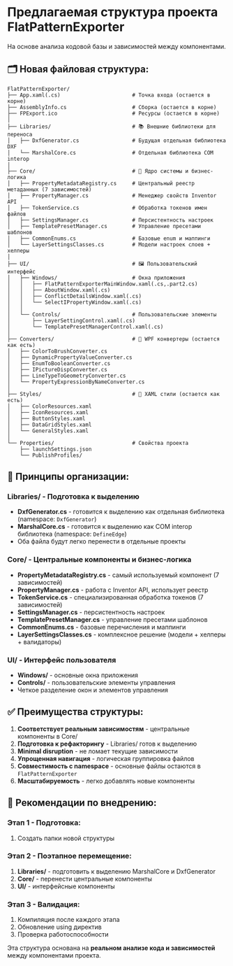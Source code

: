 # Предлагаемая структура проекта FlatPatternExporter

На основе анализа кодовой базы и зависимостей между компонентами.

## 🗂️ **Новая файловая структура:**

```
FlatPatternExporter/
├── App.xaml(.cs)                       # Точка входа (остается в корне)
├── AssemblyInfo.cs                     # Сборка (остается в корне)
├── FPExport.ico                        # Ресурсы (остается в корне)
│
├── Libraries/                          # 📚 Внешние библиотеки для переноса
│   ├── DxfGenerator.cs                 # Будущая отдельная библиотека DXF
│   └── MarshalCore.cs                  # Отдельная библиотека COM interop
│
├── Core/                               # 🎯 Ядро системы и бизнес-логика
│   ├── PropertyMetadataRegistry.cs     # Центральный реестр метаданных (7 зависимостей)
│   ├── PropertyManager.cs              # Менеджер свойств Inventor API
│   ├── TokenService.cs                 # Обработка токенов имен файлов
│   ├── SettingsManager.cs              # Персистентность настроек
│   ├── TemplatePresetManager.cs        # Управление пресетами шаблонов
│   ├── CommonEnums.cs                  # Базовые enum и маппинги
│   └── LayerSettingsClasses.cs         # Модели настроек слоев + хелперы
│
├── UI/                                 # 🖼️ Пользовательский интерфейс
│   ├── Windows/                        # Окна приложения
│   │   ├── FlatPatternExporterMainWindow.xaml(.cs,.part2.cs)
│   │   ├── AboutWindow.xaml(.cs)
│   │   ├── ConflictDetailsWindow.xaml(.cs)
│   │   └── SelectIPropertyWindow.xaml(.cs)
│   │
│   └── Controls/                       # Пользовательские элементы
│       ├── LayerSettingControl.xaml(.cs)
│       └── TemplatePresetManagerControl.xaml(.cs)
│
├── Converters/                         # 🔄 WPF конвертеры (остается как есть)
│   ├── ColorToBrushConverter.cs
│   ├── DynamicPropertyValueConverter.cs
│   ├── EnumToBooleanConverter.cs
│   ├── IPictureDispConverter.cs
│   ├── LineTypeToGeometryConverter.cs
│   └── PropertyExpressionByNameConverter.cs
│
├── Styles/                             # 🎨 XAML стили (остается как есть)
│   ├── ColorResources.xaml
│   ├── IconResources.xaml
│   ├── ButtonStyles.xaml
│   ├── DataGridStyles.xaml
│   └── GeneralStyles.xaml
│
└── Properties/                         # Свойства проекта
    ├── launchSettings.json
    └── PublishProfiles/
```

## 🎯 **Принципы организации:**

### **Libraries/** - Подготовка к выделению
- **DxfGenerator.cs** - готовится к выделению как отдельная библиотека (namespace: `DxfGenerator`)
- **MarshalCore.cs** - готовится к выделению как COM interop библиотека (namespace: `DefineEdge`)
- Оба файла будут легко перенести в отдельные проекты

### **Core/** - Центральные компоненты и бизнес-логика
- **PropertyMetadataRegistry.cs** - самый используемый компонент (7 зависимостей)
- **PropertyManager.cs** - работа с Inventor API, использует реестр
- **TokenService.cs** - специализированная обработка токенов (7 зависимостей)
- **SettingsManager.cs** - персистентность настроек
- **TemplatePresetManager.cs** - управление пресетами шаблонов
- **CommonEnums.cs** - базовые перечисления и маппинги
- **LayerSettingsClasses.cs** - комплексное решение (модели + хелперы + валидаторы)

### **UI/** - Интерфейс пользователя
- **Windows/** - основные окна приложения
- **Controls/** - пользовательские элементы управления
- Четкое разделение окон и элементов управления

## ✅ **Преимущества структуры:**

1. **Соответствует реальным зависимостям** - центральные компоненты в Core/
2. **Подготовка к рефакторингу** - Libraries/ готов к выделению
3. **Minimal disruption** - не ломает текущие зависимости
4. **Упрощенная навигация** - логическая группировка файлов
5. **Совместимость с namespace** - основные файлы остаются в `FlatPatternExporter`
6. **Масштабируемость** - легко добавлять новые компоненты

## 🚀 **Рекомендации по внедрению:**

### **Этап 1** - Подготовка:
1. Создать папки новой структуры

### **Этап 2** - Поэтапное перемещение:
1. **Libraries/** - подготовить к выделению MarshalCore и DxfGenerator
2. **Core/** - перенести центральные компоненты
3. **UI/** - интерфейсные компоненты

### **Этап 3** - Валидация:
1. Компиляция после каждого этапа
2. Обновление using директив
3. Проверка работоспособности

Эта структура основана на **реальном анализе кода и зависимостей** между компонентами проекта.
